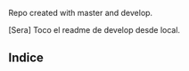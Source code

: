 Repo created with master and develop.

[Sera] Toco el readme de develop desde local.

<h2>Indice</h2>